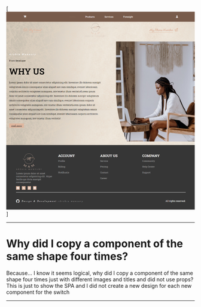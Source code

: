 [![Main of Web](./src/assets/images/mainWeb.png)]

---

# Why did I copy a component of the same shape four times?
Because...
I know it seems logical, why did I copy a component of the same shape four times just with different images and titles and did not use props?
This is just to show the SPA and I did not create a new design for each new component for the switch

---
